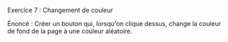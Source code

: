 Exercice 7 : Changement de couleur

Énoncé :
Créer un bouton qui, lorsqu'on clique dessus, change la couleur de fond de la page à une couleur aléatoire.